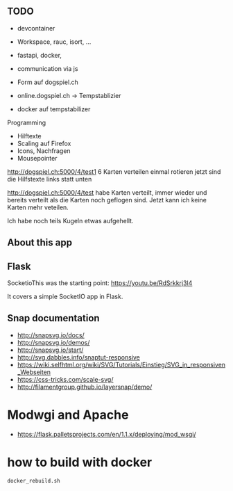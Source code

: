 ## TODO
 * devcontainer
 * Workspace, rauc, isort, ...
 * fastapi, docker,
 * communication via js

 * Form auf dogspiel.ch
 * online.dogspiel.ch -> Tempstablizier
 * docker auf tempstabilizer

Programming
 * Hilftexte
 * Scaling auf Firefox
 * Icons, Nachfragen
 * Mousepointer

http://dogspiel.ch:5000/4/test1
 6 Karten verteilen
 einmal rotieren
 jetzt sind die Hilfstexte links statt unten

http://dogspiel.ch:5000/4/test
 habe Karten verteilt, immer wieder und bereits verteilt als die Karten noch geflogen sind. Jetzt kann ich keine Karten mehr veteilen.

Ich habe noch teils Kugeln etwas aufgehellt. 

## About this app

## Flask

SocketioThis was the starting point: https://youtu.be/RdSrkkrj3l4

It covers a simple SocketIO app in Flask.

## Snap documentation

* http://snapsvg.io/docs/
* http://snapsvg.io/demos/
* http://snapsvg.io/start/
* http://svg.dabbles.info/snaptut-responsive
* https://wiki.selfhtml.org/wiki/SVG/Tutorials/Einstieg/SVG_in_responsiven_Webseiten
* https://css-tricks.com/scale-svg/
* http://filamentgroup.github.io/layersnap/demo/

# Modwgi and Apache

* https://flask.palletsprojects.com/en/1.1.x/deploying/mod_wsgi/

# how to build with docker

`docker_rebuild.sh`
